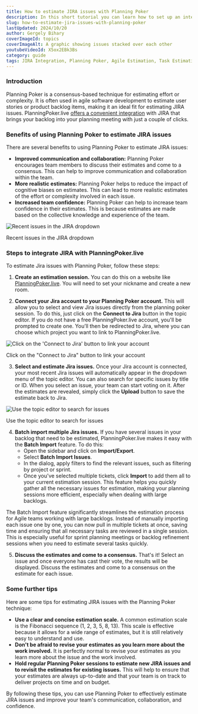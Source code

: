 ```yaml
---
title: How to estimate JIRA issues with Planning Poker
description: In this short tutorial you can learn how to set up an integration with JIRA in PlanningPoker.live and estimate tickets with ease
slug: how-to-estimate-jira-issues-with-planning-poker
lastUpdated: 2024/10/20
author: Gergely Bihary
coverImageId: topics
coverImageAlt: A graphic showing issues stacked over each other
youtubeVideoId: X5ox2EBk3Bs
category: guide
tags: JIRA Integration, Planning Poker, Agile Estimation, Task Estimation, Project Management
---
```


### Introduction

Planning Poker is a consensus-based technique for estimating effort or complexity. It is often used in agile software development to estimate user stories or product backlog items, making it an ideal fit for estimating JIRA issues. PlanningPoker.live [offers a convenient integration](https://planningpoker.live/integrations/jira) with JIRA that brings your backlog into your planning meeting with just a couple of clicks.

### Benefits of using Planning Poker to estimate JIRA issues

There are several benefits to using Planning Poker to estimate JIRA issues:

- **Improved communication and collaboration:** Planning Poker encourages team members to discuss their estimates and come to a consensus. This can help to improve communication and collaboration within the team.
- **More realistic estimates:** Planning Poker helps to reduce the impact of cognitive biases on estimates. This can lead to more realistic estimates of the effort or complexity involved in each issue.
- **Increased team confidence:** Planning Poker can help to increase team confidence in their estimates. This is because estimates are made based on the collective knowledge and experience of the team.

<div class="image-container">
    <img alt="Recent issues in the JIRA dropdown" src="https://storage.googleapis.com/planning-poker-public-assets/assets/jira_history.png">
    <p>Recent issues in the JIRA dropdown</p>
</div>

### Steps to integrate JIRA with PlanningPoker.live

To estimate Jira issues with Planning Poker, follow these steps:

1. **Create an estimation session.** You can do this on a website like [PlanningPoker.live](https://planningpoker.live/create). You will need to set your nickname and create a new room.

2. **Connect your Jira account to your Planning Poker account.** This will allow you to select and view Jira issues directly from the planning poker session. To do this, just click on the **Connect to Jira** button in the topic editor. If you do not have a free PlanningPoker.live account, you'll be prompted to create one. You’ll then be redirected to Jira, where you can choose which project you want to link to PlanningPoker.live.

<div class="image-container">
    <img alt="Click on the 'Connect to Jira' button to link your account" src="https://storage.googleapis.com/planning-poker-public-assets/assets/jira_connect.png">
    <p>Click on the "Connect to Jira" button to link your account</p>
</div>

3. **Select and estimate Jira issues.** Once your Jira account is connected, your most recent Jira issues will automatically appear in the dropdown menu of the topic editor. You can also search for specific issues by title or ID. When you select an issue, your team can start voting on it. After the estimates are revealed, simply click the **Upload** button to save the estimate back to Jira.

<div class="image-container">
    <img alt="Use the topic editor to search for issues" src="https://storage.googleapis.com/planning-poker-public-assets/assets/jira_search.png">
    <p>Use the topic editor to search for issues</p>
</div>

4. **Batch import multiple Jira issues.** If you have several issues in your backlog that need to be estimated, PlanningPoker.live makes it easy with the **Batch Import** feature. To do this:
   - Open the sidebar and click on **Import/Export**.
   - Select **Batch Import Issues**.
   - In the dialog, apply filters to find the relevant issues, such as filtering by project or sprint.
   - Once you've selected multiple tickets, click **Import** to add them all to your current estimation session.
This feature helps you quickly gather all the necessary issues for estimation, making your planning sessions more efficient, especially when dealing with large backlogs.

The Batch Import feature significantly streamlines the estimation process for Agile teams working with large backlogs. Instead of manually importing each issue one by one, you can now pull in multiple tickets at once, saving time and ensuring that all necessary tasks are reviewed in a single session. This is especially useful for sprint planning meetings or backlog refinement sessions when you need to estimate several tasks quickly.

5. **Discuss the estimates and come to a consensus.** That's it! Select an issue and once everyone has cast their vote, the results will be displayed. Discuss the estimates and come to a consensus on the estimate for each issue.

### Some further tips

Here are some tips for estimating JIRA issues with the Planning Poker technique:

- **Use a clear and concise estimation scale.** A common estimation scale is the Fibonacci sequence (1, 2, 3, 5, 8, 13). This scale is effective because it allows for a wide range of estimates, but it is still relatively easy to understand and use.
- **Don't be afraid to revise your estimates as you learn more about the work involved.** It is perfectly normal to revise your estimates as you learn more about the issue and the work involved.
- **Hold regular Planning Poker sessions to estimate new JIRA issues and to revisit the estimates for existing issues.** This will help to ensure that your estimates are always up-to-date and that your team is on track to deliver projects on time and on budget.

By following these tips, you can use Planning Poker to effectively estimate JIRA issues and improve your team's communication, collaboration, and confidence.
